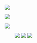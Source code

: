 <p align="center">
<img src="https://github.com/user-attachments/assets/f9eea593-28ac-4d64-8e12-0ce9660068ea" />
</p>


<p align="center">
<img src="https://github.com/user-attachments/assets/ac93c0ef-a0ac-4f59-a84a-d691bca3e756" />
</p>


<p align="center">
<img src="https://github.com/user-attachments/assets/52ea4ee3-e347-4c34-943a-c6a3499ecf50" />
</p>





‎ ‎ ‎ ‎ ‎ ‎ ‎ ‎ ‎ ‎ ‎ ‎ ‎ ‎ ‎ ‎ ‎ ‎ ‎ ‎ ‎ ‎ ‎ ‎ ‎ ‎ ‎ ‎ ‎ ‎ ‎ ‎ ‎ ‎ ‎ ‎ ‎ ‎ ‎ ‎ ‎ ‎ ‎ ‎ ‎ ‎ ‎ ‎ ‎ ‎ ‎ ‎ ‎ ‎ ‎ ‎ ‎ ‎ ‎ ‎ ‎ ‎ ‎ ‎ ‎ ‎ ‎ ‎ ‎ ‎‎ [<img src="https://github.com/user-attachments/assets/61ee457d-12d1-449b-93f6-491731e449e4">](https://rentry.co/heartpendant) ‎‎ ‎[<img src="https://github.com/user-attachments/assets/94d75a1a-26a8-4b38-8a85-205261c059da">](https://heartpendant.straw.page) ‎ ‎‎[<img src="https://github.com/user-attachments/assets/dfdeee29-003d-4073-a2a3-d81944b50da8">](https://emari.atabook.org/)






